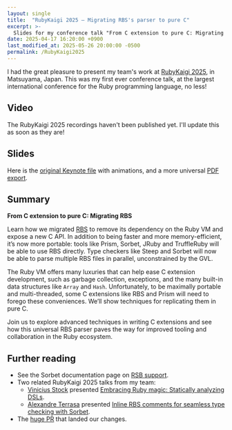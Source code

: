 ```yaml
---
layout: single
title:  "RubyKaigi 2025 – Migrating RBS's parser to pure C"
excerpt: >-
  Slides for my conference talk "From C extension to pure C: Migrating RBS."
date: 2025-04-17 16:20:00 +0900
last_modified_at: 2025-05-26 20:00:00 -0500
permalink: /RubyKaigi2025
---
```


I had the great pleasure to present my team's work at [RubyKaigi 2025](https://rubykaigi.org/2025), in Matsuyama, Japan. This was my first ever conference talk, at the largest international conference for the Ruby programming language, no less!

## Video

The RubyKaigi 2025 recordings haven't been published yet. I'll update this as soon as they are!

## Slides

Here is the [original Keynote file](/resources/RubyKaigi2025/RBS-talk.key.zip) with animations, and a more universal [PDF export](/resources/RubyKaigi2025/RBS-talk-slides.pdf).

## Summary

**From C extension to pure C: Migrating RBS**

Learn how we migrated [RBS](https://github.com/ruby/rbs) to remove its dependency on the Ruby VM and expose a new C API. In addition to being faster and more memory-efficient, it’s now more portable: tools like Prism, Sorbet, JRuby and TruffleRuby will be able to use RBS directly. Type checkers like Steep and Sorbet will now be able to parse multiple RBS files in parallel, unconstrained by the GVL.

The Ruby VM offers many luxuries that can help ease C extension development, such as garbage collection, exceptions, and the many built-in data structures like `Array` and `Hash`. Unfortunately, to be maximally portable and multi-threaded, some C extensions like RBS and Prism will need to forego these conveniences. We’ll show techniques for replicating them in pure C.

Join us to explore advanced techniques in writing C extensions and see how this universal RBS parser paves the way for improved tooling and collaboration in the Ruby ecosystem.

## Further reading

* See the Sorbet documentation page on [RSB support](https://sorbet.org/docs/rbs-support).
* Two related RubyKaigi 2025 talks from my team:
  * [Vinicius Stock](https://vinistock.com/) presented [Embracing Ruby magic: Statically analyzing DSLs](https://rubykaigi.org/2025/presentations/vinistock.html).
  * [Alexandre Terrasa](https://github.com/Morriar) presented [Inline RBS comments for seamless type checking with Sorbet](https://rubykaigi.org/2025/presentations/Morriar.html).
* The [huge PR](https://github.com/ruby/rbs/pull/2398) that landed our changes.
